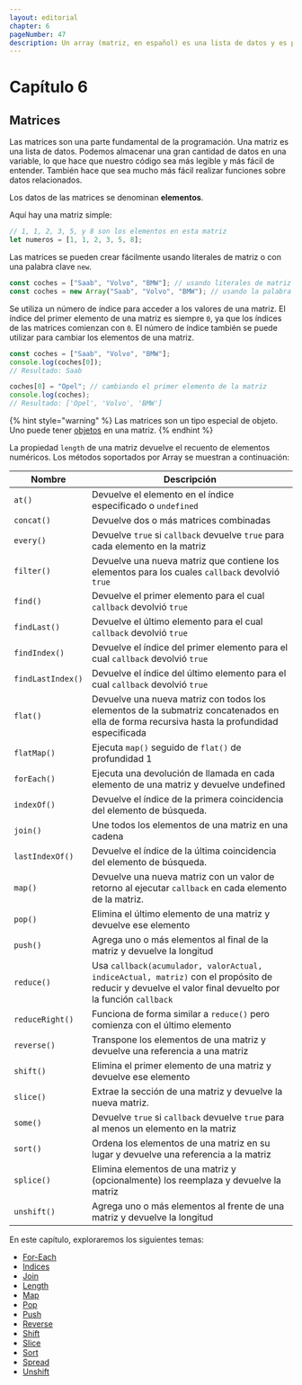 ```yaml
---
layout: editorial
chapter: 6
pageNumber: 47
description: Un array (matriz, en español) es una lista de datos y es parte fundamental de la programación. Aquí podemos almacenar una gran cantidad de datos de diferentes tipos.
---
```


# Capítulo 6

## Matrices

Las matrices son una parte fundamental de la programación. Una matriz es una lista de datos. Podemos almacenar una gran cantidad de datos en una variable, lo que hace que nuestro código sea más legible y más fácil de entender. También hace que sea mucho más fácil realizar funciones sobre datos relacionados.

Los datos de las matrices se denominan **elementos**.

Aquí hay una matriz simple:

```javascript
// 1, 1, 2, 3, 5, y 8 son los elementos en esta matriz
let numeros = [1, 1, 2, 3, 5, 8];
```

Las matrices se pueden crear fácilmente usando literales de matriz o con una palabra clave `new`.

```javascript
const coches = ["Saab", "Volvo", "BMW"]; // usando literales de matriz
const coches = new Array("Saab", "Volvo", "BMW"); // usando la palabra clave new
```

Se utiliza un número de índice para acceder a los valores de una matriz. El índice del primer elemento de una matriz es siempre `0`, ya que los índices de las matrices comienzan con `0`. El número de índice también se puede utilizar para cambiar los elementos de una matriz.

```javascript
const coches = ["Saab", "Volvo", "BMW"];
console.log(coches[0]); 
// Resultado: Saab

coches[0] = "Opel"; // cambiando el primer elemento de la matriz
console.log(coches);
// Resultado: ['Opel', 'Volvo', 'BMW']
```

{% hint style="warning" %}
Las matrices son un tipo especial de objeto. Uno puede tener [objetos](../objects/) en una matriz.
{% endhint %}

La propiedad `length` de una matriz devuelve el recuento de elementos numéricos. Los métodos soportados por Array se muestran a continuación:

| Nombre            | Descripción                                                                                                                                             |
| ----------------- | ------------------------------------------------------------------------------------------------------------------------------------------------------- |
| `at()`            | Devuelve el elemento en el índice especificado o `undefined`                                                                                            |
| `concat()`        | Devuelve dos o más matrices combinadas                                                                                                                  |
| `every()`         | Devuelve `true` si `callback` devuelve `true` para cada elemento en la matriz                                                                           |
| `filter()`        | Devuelve una nueva matriz que contiene los elementos para los cuales `callback` devolvió `true`                                                         |
| `find()`          | Devuelve el primer elemento para el cual `callback` devolvió `true`                                                                                     |
| `findLast()`      | Devuelve el último elemento para el cual `callback` devolvió `true`                                                                                     |
| `findIndex()`     | Devuelve el índice del primer elemento para el cual `callback` devolvió `true`                                                                          |
| `findLastIndex()` | Devuelve el índice del último elemento para el cual `callback` devolvió `true`                                                                          |
| `flat()`          | Devuelve una nueva matriz con todos los elementos de la submatriz concatenados en ella de forma recursiva hasta la profundidad especificada             |
| `flatMap()`       | Ejecuta `map()` seguido de `flat()` de profundidad 1                                                                                                    |
| `forEach()`       | Ejecuta una devolución de llamada en cada elemento de una matriz y devuelve undefined                                                                   |
| `indexOf()`       | Devuelve el índice de la primera coincidencia del elemento de búsqueda.                                                                                 |
| `join()`          | Une todos los elementos de una matriz en una cadena                                                                                                     |
| `lastIndexOf()`   | Devuelve el índice de la última coincidencia del elemento de búsqueda.                                                                                  |
| `map()`           | Devuelve una nueva matriz con un valor de retorno al ejecutar `callback` en cada elemento de la matriz.                                                 |
| `pop()`           | Elimina el último elemento de una matriz y devuelve ese elemento                                                                                        |
| `push()`          | Agrega uno o más elementos al final de la matriz y devuelve la longitud                                                                                 |
| `reduce()`        | Usa `callback(acumulador, valorActual, indiceActual, matriz)` con el propósito de reducir y devuelve el valor final devuelto por la función `callback`  |
| `reduceRight()`   | Funciona de forma similar a `reduce()` pero comienza con el último elemento                                                                             |
| `reverse()`       | Transpone los elementos de una matriz y devuelve una referencia a una matriz                                                                            |
| `shift()`         | Elimina el primer elemento de una matriz y devuelve ese elemento                                                                                        |
| `slice()`         | Extrae la sección de una matriz y devuelve la nueva matriz.                                                                                             |
| `some()`          | Devuelve `true` si `callback` devuelve `true` para al menos un elemento en la matriz                                                                    |
| `sort()`          | Ordena los elementos de una matriz en su lugar y devuelve una referencia a la matriz                                                                    |
| `splice()`        | Elimina elementos de una matriz y (opcionalmente) los reemplaza y devuelve la matriz                                                                    |
| `unshift()`       | Agrega uno o más elementos al frente de una matriz y devuelve la longitud                                                                               |

En este capítulo, exploraremos los siguientes temas:

* [For-Each](./for-each.md)
* [Indices](./indices.md)
* [Join](./join.md)
* [Length](./length.md)
* [Map](./map.md)
* [Pop](./pop.md)
* [Push](./push.md)
* [Reverse](./reverse.md)
* [Shift](./shift.md)
* [Slice](./slice.md)
* [Sort](./sort.md)
* [Spread](./spread.md)
* [Unshift](./unshift.md)
